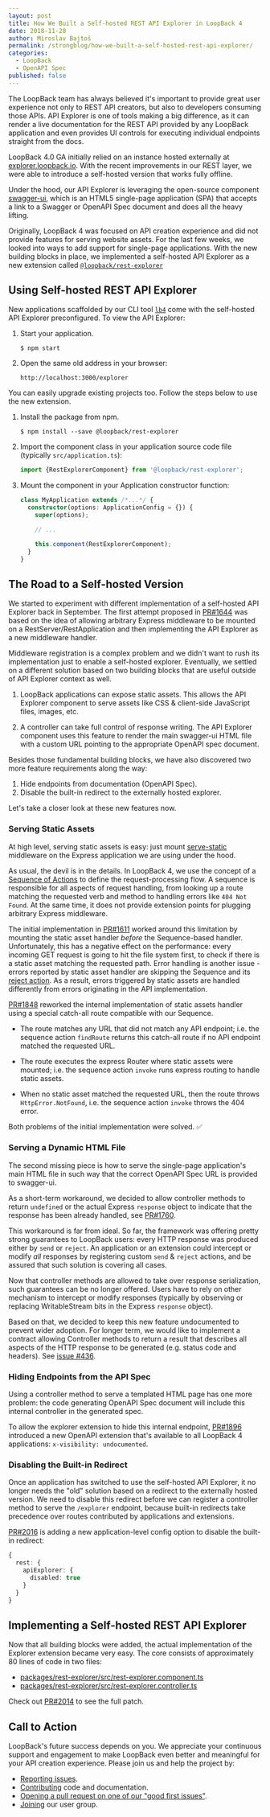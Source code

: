 ```yaml
---
layout: post
title: How We Built a Self-hosted REST API Explorer in LoopBack 4
date: 2018-11-28
author: Miroslav Bajtoš
permalink: /strongblog/how-we-built-a-self-hosted-rest-api-explorer/
categories:
  - LoopBack
  - OpenAPI Spec
published: false
---
```


The LoopBack team has always believed it's important to provide great user experience not only to REST API creators, but also to developers consuming those APIs. API Explorer is one of tools making a big difference, as it can render a live documentation for the REST API provided by any LoopBack application and even provides UI controls for executing individual endpoints straight from the docs.

LoopBack 4.0 GA initially relied on an instance hosted externally at [explorer.loopback.io](https://explorer.loopback.io/). With the recent improvements in our REST layer, we were able to introduce a self-hosted version that works fully offline.

<!-- more -->

Under the hood, our API Explorer is leveraging the open-source component [swagger-ui](https://swagger.io/tools/swagger-ui/), which is an HTML5 single-page application (SPA) that accepts a link to a Swagger or OpenAPI Spec document and does all the heavy lifting.

Originally, LoopBack 4 was focused on API creation experience and did not provide features for serving website assets. For the last few weeks, we looked into ways to add support for single-page applications. With the new building blocks in place, we implemented a self-hosted API Explorer as a new extension called [`@loopback/rest-explorer`](https://www.npmjs.com/package/@loopback/rest-explorer)

## Using Self-hosted REST API Explorer

New applications scaffolded by our CLI tool [`lb4`](https://www.npmjs.com/package/@loopback/cli) come with the self-hosted API Explorer preconfigured. To view the API Explorer:

1. Start your application.

    ```
    $ npm start
    ```

2. Open the same old address in your browser:

    ```text
    http://localhost:3000/explorer
    ```

You can easily upgrade existing projects too. Follow the steps below to use the new extension.

1. Install the package from npm.

    ```shell
    $ npm install --save @loopback/rest-explorer
    ```

2. Import the component class in your application source code file (typically `src/application.ts`):

    ```ts
    import {RestExplorerComponent} from '@loopback/rest-explorer';
    ```

3. Mount the component in your Application constructor function:

    ```ts
    class MyApplication extends /*...*/ {
      constructor(options: ApplicationConfig = {}) {
        super(options);

        // ...

        this.component(RestExplorerComponent);
      }
    }
    ```

## The Road to a Self-hosted Version

We started to experiment with different implementation of a self-hosted API Explorer back in September. The first attempt proposed in [PR#1644](https://github.com/strongloop/loopback-next/pull/1664) was based on the idea of allowing arbitrary Express middleware to be mounted on a RestServer/RestApplication and then implementing the API Explorer as a new middleware handler.

Middleware registration is a complex problem and we didn't want to rush its implementation just to enable a self-hosted explorer. Eventually, we settled on a different solution based on two building blocks that are useful outside of API Explorer context as well.

1. LoopBack applications can expose static assets. This allows the API Explorer component to serve assets like CSS & client-side JavaScript files, images, etc.

2. A controller can take full control of response writing. The API Explorer component uses this feature to render the main swagger-ui HTML file with a custom URL pointing to the appropriate OpenAPI spec document.

Besides those fundamental building blocks, we have also discovered two more feature requirements along the way:

1. Hide endpoints from documentation (OpenAPI Spec).
2. Disable the built-in redirect to the externally hosted explorer.

Let's take a closer look at these new features now.

### Serving Static Assets

At high level, serving static assets is easy: just mount [serve-static](https://www.npmjs.com/package/serve-static) middleware on the Express application we are using under the hood.

As usual, the devil is in the details. In LoopBack 4, we use the concept of a [Sequence of Actions](https://loopback.io/doc/en/lb4/Sequence.html) to define the request-processing flow. A sequence is responsible for all aspects of request handling, from looking up a route matching the requested verb and method to handling errors like `404 Not Found`. At the same time, it does not provide extension points for plugging arbitrary Express middleware.

The initial implementation in [PR#1611](https://github.com/strongloop/loopback-next/pull/1611) worked around this limitation by mounting the static asset handler _before_ the Sequence-based handler. Unfortunately, this has a negative effect on the performance: every incoming GET request is going to hit the file system first, to check if there is a static asset matching the requested path. Error handling is another issue - errors reported by static asset handler are skipping the Sequence and its [reject action](https://loopback.io/doc/en/lb4/Sequence.html#handling-errors). As a result, errors triggered by static assets are handled differently from errors originating in the API implementation.

[PR#1848](https://github.com/strongloop/loopback-next/pull/1848) reworked the internal implementation of static assets handler using a special catch-all route compatible with our Sequence.

- The route matches any URL that did not match any API endpoint; i.e. the sequence action `findRoute` returns this catch-all route if no API endpoint matched the requested URL.

- The route executes the express Router where static assets were mounted; i.e.  the sequence action `invoke` runs express routing to handle static assets.

- When no static asset matched the requested URL, then the route throws `HttpError.NotFound`, i.e. the sequence action `invoke` throws the 404 error.

Both problems of the initial implementation were solved. ✅

### Serving a Dynamic HTML File

The second missing piece is how to serve the single-page application's main HTML file in such way that the correct OpenAPI Spec URL is provided to swagger-ui.

As a short-term workaround, we decided to allow controller methods to return `undefined` or the actual Express `response` object to indicate that the response has been already handled, see [PR#1760](https://github.com/strongloop/loopback-next/pull/1760).

This workaround is far from ideal. So far, the framework was offering pretty strong guarantees to LoopBack users: every HTTP response was produced either by `send` or `reject`. An application or an extension could intercept or modify _all_ responses by registering custom `send` & `reject` actions, and be assured that such solution is covering all cases.

Now that controller methods are allowed to take over response serialization, such guarantees can be no longer offered. Users have to rely on other mechanism to intercept or modify responses (typically by observing or replacing WritableStream bits in the Express `response` object).

Based on that, we decided to keep this new feature undocumented to prevent wider adoption. For longer term, we would like to implement a contract allowing Controller methods to return a result that describes all aspects of the HTTP response to be generated (e.g. status code and headers).  See [issue #436](https://github.com/strongloop/loopback-next/issues/436).

### Hiding Endpoints from the API Spec

Using a controller method to serve a templated HTML page has one more problem: the code generating OpenAPI Spec document will include this internal controller in the generated spec.

To allow the explorer extension to hide this internal endpoint, [PR#1896](https://github.com/strongloop/loopback-next/pull/1896) introduced a new OpenAPI extension that's available to all LoopBack 4 applications: `x-visibility: undocumented`.

### Disabling the Built-in Redirect

Once an application has switched to use the self-hosted API Explorer, it no longer needs the "old" solution based on a redirect to the externally hosted version. We need to disable this redirect before we can register a controller method to serve the `/explorer` endpoint, because built-in redirects take precedence over routes contributed by applications and extensions.

[PR#2016](https://github.com/strongloop/loopback-next/pull/2016) is adding a new application-level config option to disable the built-in redirect:

```ts
{
  rest: {
    apiExplorer: {
      disabled: true
    }
  }
}
```

## Implementing a Self-hosted REST API Explorer

Now that all building blocks were added, the actual implementation of the Explorer extension became very easy. The core consists of approximately 80 lines of code in two files:

- [packages/rest-explorer/src/rest-explorer.component.ts](https://github.com/strongloop/loopback-next/blob/e0fe37d086e4fbb1cf8df23731e7b7637dd550c1/packages/rest-explorer/src/rest-explorer.component.ts)
- [packages/rest-explorer/src/rest-explorer.controller.ts](https://github.com/strongloop/loopback-next/blob/e0fe37d086e4fbb1cf8df23731e7b7637dd550c1/packages/rest-explorer/src/rest-explorer.controller.ts)

Check out [PR#2014](https://github.com/strongloop/loopback-next/pull/2014) to see the full patch.

## Call to Action

LoopBack's future success depends on you. We appreciate your continuous support and engagement to make LoopBack even better and meaningful for your API creation experience. Please join us and help the project by:

- [Reporting issues](https://github.com/strongloop/loopback-next/issues).
- [Contributing](https://github.com/strongloop/loopback-next/blob/master/docs/CONTRIBUTING.md)
  code and documentation.
- [Opening a pull request on one of our "good first issues"](https://github.com/strongloop/loopback-next/labels/good%20first%20issue).
- [Joining](https://github.com/strongloop/loopback-next/issues/110) our user group.
